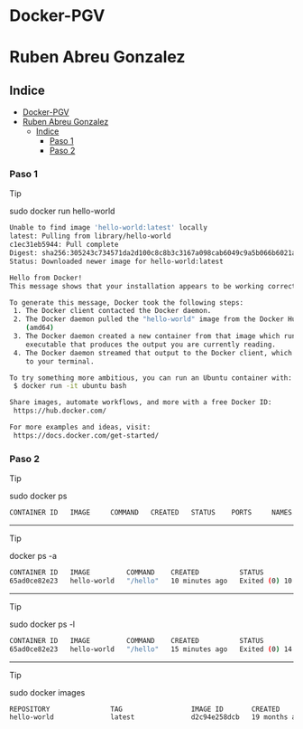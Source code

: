 # Docker-PGV
# Ruben Abreu Gonzalez

## Indice
- [Docker-PGV](#docker-pgv)
- [Ruben Abreu Gonzalez](#ruben-abreu-gonzalez)
  - [Indice](#indice)
    - [Paso 1](#paso-1)
    - [Paso 2](#paso-2)

### Paso 1
> [!TIP] 
> sudo docker run hello-world
```bash
Unable to find image 'hello-world:latest' locally
latest: Pulling from library/hello-world
c1ec31eb5944: Pull complete 
Digest: sha256:305243c734571da2d100c8c8b3c3167a098cab6049c9a5b066b6021a60fcb966
Status: Downloaded newer image for hello-world:latest

Hello from Docker!
This message shows that your installation appears to be working correctly.

To generate this message, Docker took the following steps:
 1. The Docker client contacted the Docker daemon.
 2. The Docker daemon pulled the "hello-world" image from the Docker Hub.
    (amd64)
 3. The Docker daemon created a new container from that image which runs the
    executable that produces the output you are currently reading.
 4. The Docker daemon streamed that output to the Docker client, which sent it
    to your terminal.

To try something more ambitious, you can run an Ubuntu container with:
 $ docker run -it ubuntu bash

Share images, automate workflows, and more with a free Docker ID:
 https://hub.docker.com/

For more examples and ideas, visit:
 https://docs.docker.com/get-started/
```

### Paso 2
> [!TIP] 
> sudo docker ps
```bash
CONTAINER ID   IMAGE     COMMAND   CREATED   STATUS    PORTS     NAMES
```
---
> [!TIP] 
> docker ps -a
```bash
CONTAINER ID   IMAGE         COMMAND    CREATED          STATUS                      PORTS     NAMES
65ad0ce82e23   hello-world   "/hello"   10 minutes ago   Exited (0) 10 minutes ago             strange_banach
```
---
>[!TIP] 
> sudo docker ps -l
```bash
CONTAINER ID   IMAGE         COMMAND    CREATED          STATUS                      PORTS     NAMES
65ad0ce82e23   hello-world   "/hello"   15 minutes ago   Exited (0) 14 minutes ago             strange_banach
```
---
> [!TIP] 
> sudo docker images
```bash
REPOSITORY               TAG                 IMAGE ID       CREATED         SIZE
hello-world              latest              d2c94e258dcb   19 months ago   13.3kB
```